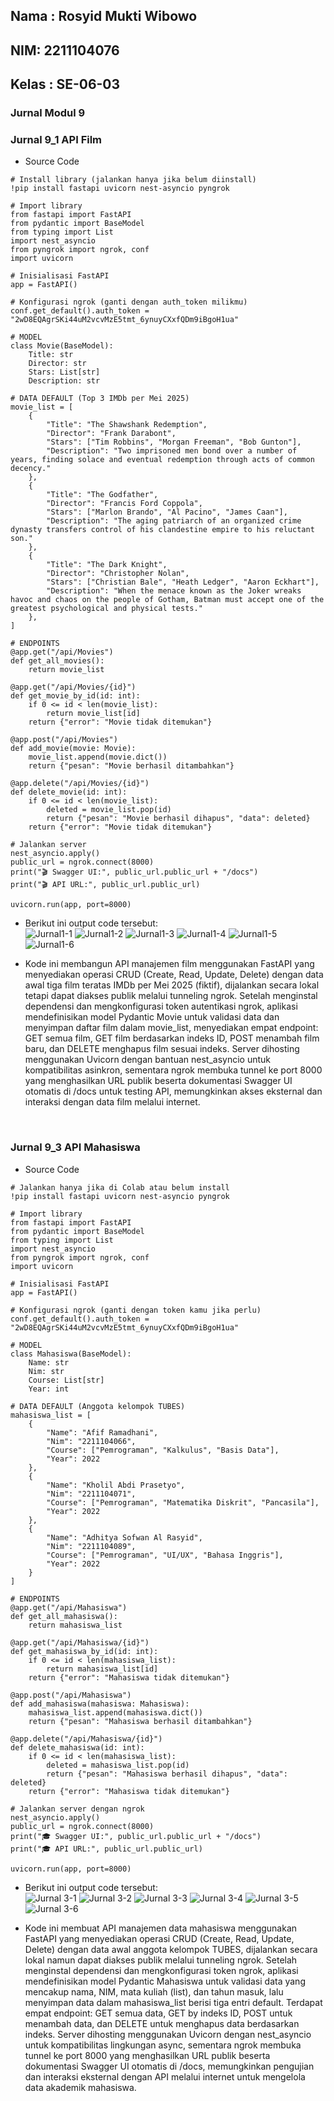 <h2>Nama : Rosyid Mukti Wibowo</h2>
<h2>NIM: 2211104076</h2>
<h2>Kelas : SE-06-03</h2>

<h3>Jurnal Modul 9</h3>

### Jurnal 9_1 API Film
- Source Code 
```
# Install library (jalankan hanya jika belum diinstall)
!pip install fastapi uvicorn nest-asyncio pyngrok

# Import library
from fastapi import FastAPI
from pydantic import BaseModel
from typing import List
import nest_asyncio
from pyngrok import ngrok, conf
import uvicorn

# Inisialisasi FastAPI
app = FastAPI()

# Konfigurasi ngrok (ganti dengan auth_token milikmu)
conf.get_default().auth_token = "2wD8EQAgrSKi44uM2vcvMzE5tmt_6ynuyCXxfQDm9iBgoH1ua"

# MODEL
class Movie(BaseModel):
    Title: str
    Director: str
    Stars: List[str]
    Description: str

# DATA DEFAULT (Top 3 IMDb per Mei 2025)
movie_list = [
    {
        "Title": "The Shawshank Redemption",
        "Director": "Frank Darabont",
        "Stars": ["Tim Robbins", "Morgan Freeman", "Bob Gunton"],
        "Description": "Two imprisoned men bond over a number of years, finding solace and eventual redemption through acts of common decency."
    },
    {
        "Title": "The Godfather",
        "Director": "Francis Ford Coppola",
        "Stars": ["Marlon Brando", "Al Pacino", "James Caan"],
        "Description": "The aging patriarch of an organized crime dynasty transfers control of his clandestine empire to his reluctant son."
    },
    {
        "Title": "The Dark Knight",
        "Director": "Christopher Nolan",
        "Stars": ["Christian Bale", "Heath Ledger", "Aaron Eckhart"],
        "Description": "When the menace known as the Joker wreaks havoc and chaos on the people of Gotham, Batman must accept one of the greatest psychological and physical tests."
    },
]

# ENDPOINTS
@app.get("/api/Movies")
def get_all_movies():
    return movie_list

@app.get("/api/Movies/{id}")
def get_movie_by_id(id: int):
    if 0 <= id < len(movie_list):
        return movie_list[id]
    return {"error": "Movie tidak ditemukan"}

@app.post("/api/Movies")
def add_movie(movie: Movie):
    movie_list.append(movie.dict())
    return {"pesan": "Movie berhasil ditambahkan"}

@app.delete("/api/Movies/{id}")
def delete_movie(id: int):
    if 0 <= id < len(movie_list):
        deleted = movie_list.pop(id)
        return {"pesan": "Movie berhasil dihapus", "data": deleted}
    return {"error": "Movie tidak ditemukan"}

# Jalankan server
nest_asyncio.apply()
public_url = ngrok.connect(8000)
print("🎬 Swagger UI:", public_url.public_url + "/docs")
print("🎬 API URL:", public_url.public_url)

uvicorn.run(app, port=8000)
```

- Berikut ini output code tersebut: <br>
![Jurnal1-1](jurnal1-1.png)
![Jurnal1-2](jurnal1-2.png)
![Jurnal1-3](jurnal1-3.png)
![Jurnal1-4](jurnal1-4.png)
![Jurnal1-5](jurnal1-5.png)
![Jurnal1-6](jurnal1-6.png)

- Kode ini membangun API manajemen film menggunakan FastAPI yang menyediakan operasi CRUD (Create, Read, Update, Delete) dengan data awal tiga film teratas IMDb per Mei 2025 (fiktif), dijalankan secara lokal tetapi dapat diakses publik melalui tunneling ngrok. Setelah menginstal dependensi dan mengkonfigurasi token autentikasi ngrok, aplikasi mendefinisikan model Pydantic Movie untuk validasi data dan menyimpan daftar film dalam movie_list, menyediakan empat endpoint: GET semua film, GET film berdasarkan indeks ID, POST menambah film baru, dan DELETE menghapus film sesuai indeks. Server dihosting menggunakan Uvicorn dengan bantuan nest_asyncio untuk kompatibilitas asinkron, sementara ngrok membuka tunnel ke port 8000 yang menghasilkan URL publik beserta dokumentasi Swagger UI otomatis di /docs untuk testing API, memungkinkan akses eksternal dan interaksi dengan data film melalui internet.

<br>

### Jurnal 9_3 API Mahasiswa
- Source Code 
```
# Jalankan hanya jika di Colab atau belum install
!pip install fastapi uvicorn nest-asyncio pyngrok

# Import library
from fastapi import FastAPI
from pydantic import BaseModel
from typing import List
import nest_asyncio
from pyngrok import ngrok, conf
import uvicorn

# Inisialisasi FastAPI
app = FastAPI()

# Konfigurasi ngrok (ganti dengan token kamu jika perlu)
conf.get_default().auth_token = "2wD8EQAgrSKi44uM2vcvMzE5tmt_6ynuyCXxfQDm9iBgoH1ua"

# MODEL
class Mahasiswa(BaseModel):
    Name: str
    Nim: str
    Course: List[str]
    Year: int

# DATA DEFAULT (Anggota kelompok TUBES)
mahasiswa_list = [
    {
        "Name": "Afif Ramadhani",
        "Nim": "2211104066",
        "Course": ["Pemrograman", "Kalkulus", "Basis Data"],
        "Year": 2022
    },
    {
        "Name": "Kholil Abdi Prasetyo",
        "Nim": "2211104071",
        "Course": ["Pemrograman", "Matematika Diskrit", "Pancasila"],
        "Year": 2022
    },
    {
        "Name": "Adhitya Sofwan Al Rasyid",
        "Nim": "2211104089",
        "Course": ["Pemrograman", "UI/UX", "Bahasa Inggris"],
        "Year": 2022
    }
]

# ENDPOINTS
@app.get("/api/Mahasiswa")
def get_all_mahasiswa():
    return mahasiswa_list

@app.get("/api/Mahasiswa/{id}")
def get_mahasiswa_by_id(id: int):
    if 0 <= id < len(mahasiswa_list):
        return mahasiswa_list[id]
    return {"error": "Mahasiswa tidak ditemukan"}

@app.post("/api/Mahasiswa")
def add_mahasiswa(mahasiswa: Mahasiswa):
    mahasiswa_list.append(mahasiswa.dict())
    return {"pesan": "Mahasiswa berhasil ditambahkan"}

@app.delete("/api/Mahasiswa/{id}")
def delete_mahasiswa(id: int):
    if 0 <= id < len(mahasiswa_list):
        deleted = mahasiswa_list.pop(id)
        return {"pesan": "Mahasiswa berhasil dihapus", "data": deleted}
    return {"error": "Mahasiswa tidak ditemukan"}

# Jalankan server dengan ngrok
nest_asyncio.apply()
public_url = ngrok.connect(8000)
print("🎓 Swagger UI:", public_url.public_url + "/docs")
print("🎓 API URL:", public_url.public_url)

uvicorn.run(app, port=8000)

```

- Berikut ini output code tersebut: <br>
![Jurnal 3-1](jurnal3-1.png)
![Jurnal 3-2](jurnal3-2.png)
![Jurnal 3-3](jurnal3-3.png)
![Jurnal 3-4](jurnal3-4.png)
![Jurnal 3-5](jurnal3-5.png)
![Jurnal 3-6](jurnal3-6.png)

- Kode ini membuat API manajemen data mahasiswa menggunakan FastAPI yang menyediakan operasi CRUD (Create, Read, Update, Delete) dengan data awal anggota kelompok TUBES, dijalankan secara lokal namun dapat diakses publik melalui tunneling ngrok. Setelah menginstal dependensi dan mengkonfigurasi token ngrok, aplikasi mendefinisikan model Pydantic Mahasiswa untuk validasi data yang mencakup nama, NIM, mata kuliah (list), dan tahun masuk, lalu menyimpan data dalam mahasiswa_list berisi tiga entri default. Terdapat empat endpoint: GET semua data, GET by indeks ID, POST untuk menambah data, dan DELETE untuk menghapus data berdasarkan indeks. Server dihosting menggunakan Uvicorn dengan nest_asyncio untuk kompatibilitas lingkungan async, sementara ngrok membuka tunnel ke port 8000 yang menghasilkan URL publik beserta dokumentasi Swagger UI otomatis di /docs, memungkinkan pengujian dan interaksi eksternal dengan API melalui internet untuk mengelola data akademik mahasiswa.
